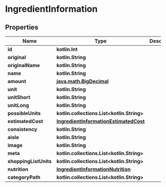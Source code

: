 
# IngredientInformation

## Properties
| Name | Type | Description | Notes |
| ------------ | ------------- | ------------- | ------------- |
| **id** | **kotlin.Int** |  |  |
| **original** | **kotlin.String** |  |  |
| **originalName** | **kotlin.String** |  |  |
| **name** | **kotlin.String** |  |  |
| **amount** | [**java.math.BigDecimal**](java.math.BigDecimal.md) |  |  |
| **unit** | **kotlin.String** |  |  |
| **unitShort** | **kotlin.String** |  |  |
| **unitLong** | **kotlin.String** |  |  |
| **possibleUnits** | **kotlin.collections.List&lt;kotlin.String&gt;** |  |  |
| **estimatedCost** | [**IngredientInformationEstimatedCost**](IngredientInformationEstimatedCost.md) |  |  |
| **consistency** | **kotlin.String** |  |  |
| **aisle** | **kotlin.String** |  |  |
| **image** | **kotlin.String** |  |  |
| **meta** | **kotlin.collections.List&lt;kotlin.String&gt;** |  |  |
| **shoppingListUnits** | **kotlin.collections.List&lt;kotlin.String&gt;** |  |  [optional] |
| **nutrition** | [**IngredientInformationNutrition**](IngredientInformationNutrition.md) |  |  [optional] |
| **categoryPath** | **kotlin.collections.List&lt;kotlin.String&gt;** |  |  [optional] |



